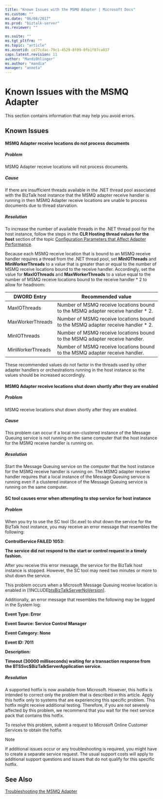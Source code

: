 ```yaml
---
title: "Known Issues with the MSMQ Adapter | Microsoft Docs"
ms.custom: ""
ms.date: "06/08/2017"
ms.prod: "biztalk-server"
ms.reviewer: ""

ms.suite: ""
ms.tgt_pltfrm: ""
ms.topic: "article"
ms.assetid: ce77cdac-79c1-4529-8f09-0fb1f87ca037
caps.latest.revision: 11
author: "MandiOhlinger"
ms.author: "mandia"
manager: "anneta"
---
```

# Known Issues with the MSMQ Adapter
This section contains information that may help you avoid errors.  
  
## Known Issues  
  
#### MSMQ Adapter receive locations do not process documents  
  
##### Problem  
 MSMQ Adapter receive locations will not process documents.  
  
##### Cause  
 If there are insufficient threads available in the .NET thread pool associated with the BizTalk host instance that the MSMQ adapter receive handler is running in then MSMQ Adapter receive locations are unable to process documents due to thread starvation.  
  
##### Resolution  
 To increase the number of available threads in the .NET thread pool for the host instance, follow the steps in the **CLR Hosting thread values for the host** section of the topic [Configuration Parameters that Affect Adapter Performance](../core/configuration-parameters-that-affect-adapter-performance.md).  
  
 Because each MSMQ receive location that is bound to an MSMQ receive handler requires a thread from the .NET thread pool, set **MinIOThreads** and **MinWorkerThreads** to a value that is greater than or equal to the number of MSMQ receive locations bound to the receive handler. Accordingly, set the value for **MaxIOThreads** and **MaxWorkerThreads** to a value equal to the number of MSMQ receive locations bound to the receive handler \* 2 to allow for headroom:  
  
|DWORD Entry|Recommended value|  
|-----------------|-----------------------|  
|MaxIOThreads|Number of MSMQ receive locations bound to the MSMQ adapter receive handler \* 2.|  
|MaxWorkerThreads|Number of MSMQ receive locations bound to the MSMQ adapter receive handler \* 2.|  
|MinIOThreads|Number of MSMQ receive locations bound to the MSMQ adapter receive handler.|  
|MinWorkerThreads|Number of MSMQ receive locations bound to the MSMQ adapter receive handler.|  
  
 These recommended values do not factor in the threads used by other adapter handlers or orchestrations running in the host instance so the values should be increased accordingly.  
  
#### MSMQ Adapter receive locations shut down shortly after they are enabled  
  
##### Problem  
 MSMQ receive locations shut down shortly after they are enabled.  
  
##### Cause  
 This problem can occur if a local non-clustered instance of the Message Queuing service is not running on the same computer that the host instance for the MSMQ receive handler is running on.  
  
##### Resolution  
 Start the Message Queuing service on the computer that the host instance for the MSMQ receive handler is running on. The MSMQ adapter receive handler requires that a local instance of the Message Queuing service is running even if a clustered instance of the Message Queuing service is running on the same computer.  
  
#### SC tool causes error when attempting to stop service for host instance  
  
##### Problem  
 When you try to use the SC tool (Sc.exe) to shut down the service for the BizTalk host instance, you may receive an error message that resembles the following:  
  
 **ControlService FAILED 1053:**  
  
 **The service did not respond to the start or control request in a timely fashion.**  
  
 After you receive this error message, the service for the BizTalk host instance is stopped. However, the SC tool may need two minutes or more to shut down the service.  
  
 This problem occurs when a Microsoft Message Queuing receive location is enabled in [!INCLUDE[btsBizTalkServerNoVersion](../includes/btsbiztalkservernoversion-md.md)].  
  
 Additionally, an error message that resembles the following may be logged in the System log:  
  
 **Event Type: Error**  
  
 **Event Source: Service Control Manager**  
  
 **Event Category: None**  
  
 **Event ID: 7011**  
  
 **Description:**  
  
 **Timeout (30000 milliseconds) waiting for a transaction response from the BTSSvc$BizTalkServerApplication service.**  
  
##### Resolution  
 A supported hotfix is now available from Microsoft. However, this hotfix is intended to correct only the problem that is described in this article. Apply this hotfix only to systems that are experiencing this specific problem. This hotfix might receive additional testing. Therefore, if you are not severely affected by this problem, we recommend that you wait for the next service pack that contains this hotfix.  
  
 To resolve this problem, submit a request to Microsoft Online Customer Services to obtain the hotfix.  
  
> [!NOTE]
>  If additional issues occur or any troubleshooting is required, you might have to create a separate service request. The usual support costs will apply to additional support questions and issues that do not qualify for this specific hotfix.  
  
## See Also  
 [Troubleshooting the MSMQ Adapter](../core/troubleshooting-the-msmq-adapter.md)